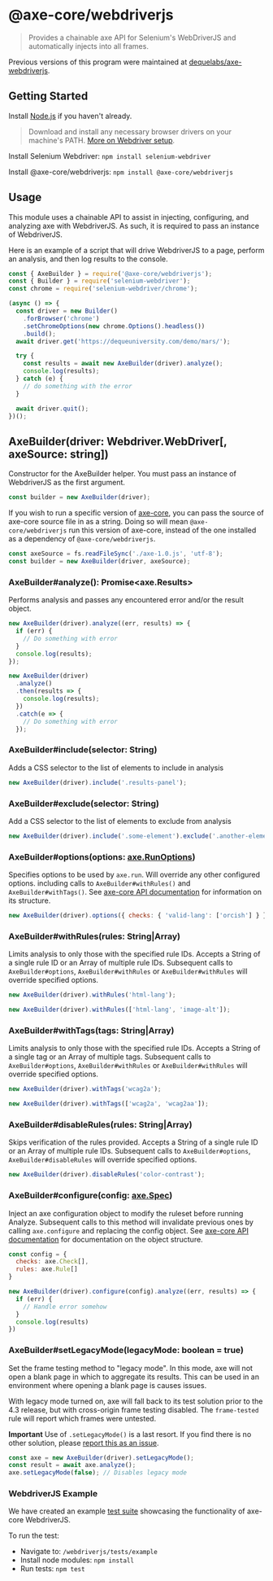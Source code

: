 # @axe-core/webdriverjs

> Provides a chainable axe API for Selenium's WebDriverJS and automatically injects into all frames.

Previous versions of this program were maintained at [dequelabs/axe-webdriverjs](https://github.com/dequelabs/axe-webdriverjs).

## Getting Started

Install [Node.js](https://docs.npmjs.com/getting-started/installing-node) if you haven't already.

> Download and install any necessary browser drivers on your machine's PATH. [More on Webdriver setup](https://www.selenium.dev/documentation/en/webdriver/).

Install Selenium Webdriver: `npm install selenium-webdriver`

Install @axe-core/webdriverjs: `npm install @axe-core/webdriverjs`

## Usage

This module uses a chainable API to assist in injecting, configuring, and analyzing axe with WebdriverJS. As such, it is required to pass an instance of WebdriverJS.

Here is an example of a script that will drive WebdriverJS to a page, perform an analysis, and then log results to the console.

```js
const { AxeBuilder } = require('@axe-core/webdriverjs');
const { Builder } = require('selenium-webdriver');
const chrome = require('selenium-webdriver/chrome');

(async () => {
  const driver = new Builder()
    .forBrowser('chrome')
    .setChromeOptions(new chrome.Options().headless())
    .build();
  await driver.get('https://dequeuniversity.com/demo/mars/');

  try {
    const results = await new AxeBuilder(driver).analyze();
    console.log(results);
  } catch (e) {
    // do something with the error
  }

  await driver.quit();
})();
```

## AxeBuilder(driver: Webdriver.WebDriver[, axeSource: string])

Constructor for the AxeBuilder helper. You must pass an instance of WebdriverJS as the first argument.

```js
const builder = new AxeBuilder(driver);
```

If you wish to run a specific version of [axe-core](https://github.com/dequelabs/axe-core), you can pass the source of axe-core source file in as a string. Doing so will mean `@axe-core/webdriverjs` run this version of axe-core, instead of the one installed as a dependency of `@axe-core/webdriverjs`.

```js
const axeSource = fs.readFileSync('./axe-1.0.js', 'utf-8');
const builder = new AxeBuilder(driver, axeSource);
```

### AxeBuilder#analyze(): Promise<axe.Results>

Performs analysis and passes any encountered error and/or the result object.

```js
new AxeBuilder(driver).analyze((err, results) => {
  if (err) {
    // Do something with error
  }
  console.log(results);
});
```

```js
new AxeBuilder(driver)
  .analyze()
  .then(results => {
    console.log(results);
  })
  .catch(e => {
    // Do something with error
  });
```

### AxeBuilder#include(selector: String)

Adds a CSS selector to the list of elements to include in analysis

```js
new AxeBuilder(driver).include('.results-panel');
```

### AxeBuilder#exclude(selector: String)

Add a CSS selector to the list of elements to exclude from analysis

```js
new AxeBuilder(driver).include('.some-element').exclude('.another-element');
```

### AxeBuilder#options(options: [axe.RunOptions](https://github.com/dequelabs/axe-core/blob/develop/doc/API.md#options-parameter))

Specifies options to be used by `axe.run`. Will override any other configured options. including calls to `AxeBuilder#withRules()` and `AxeBuilder#withTags()`. See [axe-core API documentation](https://github.com/dequelabs/axe-core/blob/master/doc/API.md) for information on its structure.

```js
new AxeBuilder(driver).options({ checks: { 'valid-lang': ['orcish'] } });
```

### AxeBuilder#withRules(rules: String|Array)

Limits analysis to only those with the specified rule IDs. Accepts a String of a single rule ID or an Array of multiple rule IDs. Subsequent calls to `AxeBuilder#options`, `AxeBuilder#withRules` or `AxeBuilder#withRules` will override specified options.

```js
new AxeBuilder(driver).withRules('html-lang');
```

```js
new AxeBuilder(driver).withRules(['html-lang', 'image-alt']);
```

### AxeBuilder#withTags(tags: String|Array)

Limits analysis to only those with the specified rule IDs. Accepts a String of a single tag or an Array of multiple tags. Subsequent calls to `AxeBuilder#options`, `AxeBuilder#withRules` or `AxeBuilder#withRules` will override specified options.

```js
new AxeBuilder(driver).withTags('wcag2a');
```

```js
new AxeBuilder(driver).withTags(['wcag2a', 'wcag2aa']);
```

### AxeBuilder#disableRules(rules: String|Array)

Skips verification of the rules provided. Accepts a String of a single rule ID or an Array of multiple rule IDs. Subsequent calls to `AxeBuilder#options`, `AxeBuilder#disableRules` will override specified options.

```js
new AxeBuilder(driver).disableRules('color-contrast');
```

### AxeBuilder#configure(config: [axe.Spec](https://github.com/dequelabs/axe-core/blob/develop/doc/API.md#api-name-axeconfigure))

Inject an axe configuration object to modify the ruleset before running Analyze. Subsequent calls to this method will invalidate previous ones by calling `axe.configure` and replacing the config object. See [axe-core API documentation](https://github.com/dequelabs/axe-core/blob/master/doc/API.md#api-name-axeconfigure) for documentation on the object structure.

```js
const config = {
  checks: axe.Check[],
  rules: axe.Rule[]
}

new AxeBuilder(driver).configure(config).analyze((err, results) => {
  if (err) {
    // Handle error somehow
  }
  console.log(results)
})
```

### AxeBuilder#setLegacyMode(legacyMode: boolean = true)

Set the frame testing method to "legacy mode". In this mode, axe will not open a blank page in which to aggregate its results. This can be used in an environment where opening a blank page is causes issues.

With legacy mode turned on, axe will fall back to its test solution prior to the 4.3 release, but with cross-origin frame testing disabled. The `frame-tested` rule will report which frames were untested.

**Important** Use of `.setLegacyMode()` is a last resort. If you find there is no other solution, please [report this as an issue](https://github.com/dequelabs/axe-core-npm/issues/).

```js
const axe = new AxeBuilder(driver).setLegacyMode();
const result = await axe.analyze();
axe.setLegacyMode(false); // Disables legacy mode
```

### WebdriverJS Example

We have created an example [test suite](https://github.com/dequelabs/axe-core-npm/tree/develop/packages/webdriverjs/tests/examples/webdriverjs-example.ts) showcasing the functionality of axe-core WebdriverJS.

To run the test:

- Navigate to: `/webdriverjs/tests/example`
- Install node modules: `npm install`
- Run tests: `npm test`
